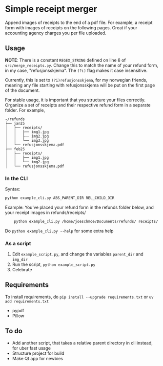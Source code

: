 # Simple receipt merger
Append images of receipts to the end of a pdf file. For example, a receipt form with images of receipts on the following pages. Great if your accounting agency charges you per file uploaded.

## Usage
**NOTE**: There is a constant `REGEX_STRING` defined on line 8 of `src/merge_receipts.py`. Change this to match the name of your refund form, in my case, "refusjonsskjema". The `(?i)` flag makes it case insensitive.

Currently, this is set to `(?i)refusjonsskjema`, for my norwegian friends, meaning any file starting with refusjonsskjema will be put on the first page of the document.

For stable usage, it is important that you structure your files correctly. Organize a set of receipts and their respective refund form in a separate folder. For example,
```
~/refunds
├── jan25
│   ├── receipts/
│   │   ├── img1.jpg
│   │   ├── img2.jpg
│   │   └── img3.jpg
│   └── refusjonsskjema.pdf
├── feb25
│   ├── receipts/
│   │   ├── img1.jpg
│   │   └── img2.jpg
│   └── refusjonsskjema.pdf
```

### In the CLI
Syntax:
```bash
python example_cli.py ABS_PARENT_DIR REL_CHILD_DIR
```

Example:
You've placed your refund form in the refunds folder below, and your receipt images in refunds/receipts/
```bash
    python example_cli.py /home/joeschmoe/Documents/refunds/ receipts/
```
Do `python example_cli.py --help` for some extra help

### As a script
1. Edit `example_script.py`, and change the variables `parent_dir` and `img_dir`
2. Run the script, `python example_script.py`
3. Celebrate

## Requirements
To install requirements, do `pip install --upgrade requirements.txt` or `uv add requirements.txt`
- pypdf
- Pillow

## To do
- Add another script, that takes a relative parent directory in cli instead, for uber fast usage
- Structure project for build
- Make Qt app for newbies

